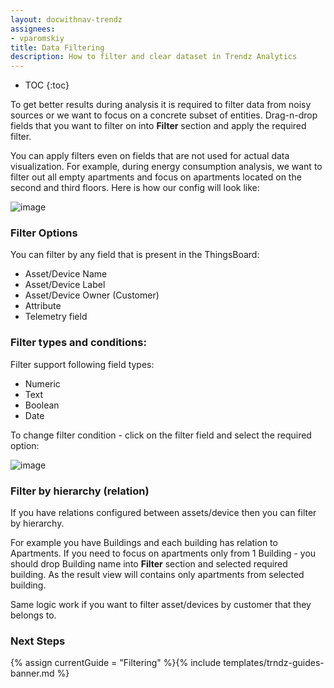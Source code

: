 ```yaml
---
layout: docwithnav-trendz
assignees:
- vparomskiy
title: Data Filtering
description: How to filter and clear dataset in Trendz Analytics 
---
```


* TOC
{:toc}

To get better results during analysis it is required to filter data from noisy sources or we want to focus on a concrete subset of entities. 
Drag-n-drop fields that you want to filter on into **Filter** section and apply the required filter. 

You can apply filters even on fields that are not used for actual data visualization. For example, during energy consumption analysis, we want to filter out all 
empty apartments and focus on apartments located on the second and third floors. Here is how our config will look like:

![image](/images/trendz/filter-example.png)


### Filter Options

You can filter by any field that is present in the ThingsBoard:
* Asset/Device Name 
* Asset/Device Label 
* Asset/Device Owner (Customer) 
* Attribute
* Telemetry field


### Filter types and conditions:

Filter support following field types:
* Numeric
* Text 
* Boolean
* Date 

To change filter condition - click on the filter field and select the required option:

![image](/images/trendz/filter-dialog.png)

### Filter by hierarchy (relation)

If you have relations configured between assets/device then you can filter by hierarchy. 

For example you have Buildings and each building has relation to Apartments. If you need to focus on apartments only 
from 1 Building - you should drop Building name into **Filter** section and selected required building. As the result 
view will contains only apartments from selected building.

Same logic work if you want to filter asset/devices by customer that they belongs to.

### Next Steps

{% assign currentGuide = "Filtering" %}{% include templates/trndz-guides-banner.md %}
